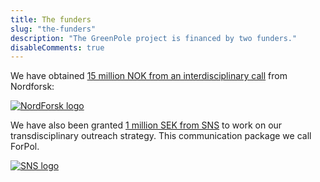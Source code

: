 ```yaml
---
title: The funders
slug: "the-funders"
description: "The GreenPole project is financed by two funders."
disableComments: true
---
```


We have obtained [15 million NOK from an interdisciplinary call](https://www.nordforsk.org/projects/green-forests-policies-comparative-assessment-outcomes-and-trade-offs-across-fenno) from Nordforsk:

[![NordForsk logo](/images/NordForsk_logo.jpg)](https://www.nordforsk.org/)

We have also been granted [1 million SEK from SNS](https://nordicforestresearch.org/sns-128/) to work on our transdisciplinary outreach strategy. This communication package we call ForPol.

[![SNS logo](/images/SNS_logo.png)](https://nordicforestresearch.org/)